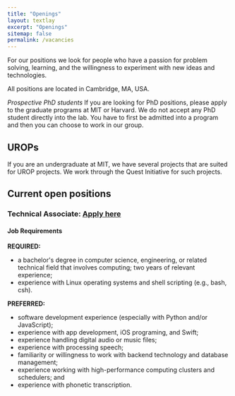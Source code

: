 ```yaml
---
title: "Openings"
layout: textlay
excerpt: "Openings"
sitemap: false
permalink: /vacancies
---
```


For our positions we look for people who have a passion for problem solving, 
learning, and the willingness to experiment with new ideas and technologies.

All positions are located in Cambridge, MA, USA. 

*Prospective PhD students* If you are looking for PhD positions, please apply to 
the graduate programs at MIT or Harvard. We do not accept any PhD student 
directly into the lab. You have to first be admitted into a program and then 
you can choose to work in our group.

## UROPs
If you are an undergraduate at MIT, we have several projects that are suited for 
UROP projects. We work through the Quest Initiative for such projects.

## Current open positions

### Technical Associate: [Apply here](https://careers.peopleclick.com/careerscp/client_mit/external/jobDetails/jobDetail.html?jobPostId=21653&localeCode=en-us)

#### Job Requirements

**REQUIRED:**
- a bachelor's degree in computer science, engineering, or related technical
  field that involves computing; two years of relevant experience;
- experience with Linux operating systems and shell scripting (e.g., bash, csh).

**PREFERRED:**
- software development experience (especially with Python and/or JavaScript);
- experience with app development, iOS programing, and Swift;
- experience handling digital audio or music files;
- experience with processing speech;
- familiarity or willingness to work with backend technology and database management;
- experience working with high-performance computing clusters and schedulers; and
- experience with phonetic transcription.

